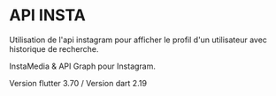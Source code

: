 # API INSTA

Utilisation de l'api instagram pour afficher le profil d'un utilisateur avec historique de recherche. 

InstaMedia & API Graph pour Instagram.

Version flutter 3.70 / Version dart 2.19 
